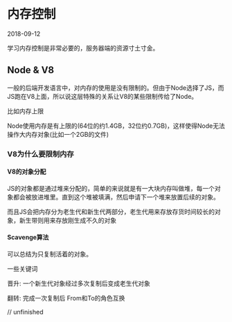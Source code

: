 # 内存控制

2018-09-12

学习内存控制是非常必要的，服务器端的资源寸土寸金。

## Node & V8
一般的后端开发语言中，对内存的使用是没有限制的。但由于Node选择了JS，而JS跑在V8上面，所以说这层特殊的关系让V8的某些限制传给了Node。

比如内存上限

Node使用内存是有上限的(64位的约1.4GB，32位约0.7GB)，这样使得Node无法操作大内存对象(比如一个2GB的文件)

### V8为什么要限制内存
#### V8的对象分配
JS的对象都是通过堆来分配的，简单的来说就是有一大块内存叫做堆，每一个对象都会被放进堆里。直到这个堆被填满，然后申请下一个堆来放置后续的对象。

而且JS会把内存分为老生代和新生代两部分，老生代用来存放存货时间较长的对象，新生带则用来存放刚生成不久的对象
#### Scavenge算法
可以总结为只复制活着的对象。

一些关键词

晋升: 一个新生代对象经过多次复制后变成老生代对象

翻转: 完成一次复制后 From和To的角色互换


// unfinished
